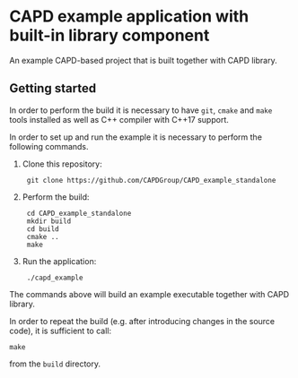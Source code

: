 # CAPD example application with built-in library component

An example CAPD-based project that is built together with CAPD library.

## Getting started

In order to perform the build it is necessary to have `git`, `cmake` and `make` tools installed as well as C++ compiler with C++17 support.

In order to set up and run the example it is necessary to perform the following commands.

1. Clone this repository:

        git clone https://github.com/CAPDGroup/CAPD_example_standalone

1. Perform the build:

        cd CAPD_example_standalone
        mkdir build
        cd build
        cmake ..
        make

1. Run the application:

        ./capd_example

The commands above will build an example executable together with CAPD library.

In order to repeat the build (e.g. after introducing changes in the source code), it is sufficient to call:

    make

from the `build` directory.
